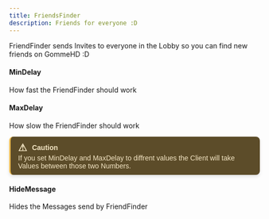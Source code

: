 ```yaml
---
title: FriendsFinder
description: Friends for everyone :D
---
```

FriendFinder sends Invites to everyone in the Lobby so you can find new friends on GommeHD :D

#### MinDelay

How fast the FriendFinder should work

#### MaxDelay

How slow the FriendFinder should work

<div style="border-left: 3px solid #EEBD53; background-color: #5C4C29; padding: 10px 15px; color: #F4E6C5; font-family: Arial, sans-serif; font-size: 14px; max-width: 600px; border-radius: 8px; box-shadow: 0px 4px 6px rgba(0, 0, 0, 0.1);">
  <div style="display: flex; align-items: center; font-weight: bold; margin-bottom: 1px;">
    <span style="font-size: 20px; margin-right: 10px;">&#9888;</span>
    <span>Caution</span>
  </div>
  <div>
    If you set MinDelay and MaxDelay to diffrent values the Client will take Values between those two Numbers.
  </div>
</div>

#### HideMessage

Hides the Messages send by FriendFinder